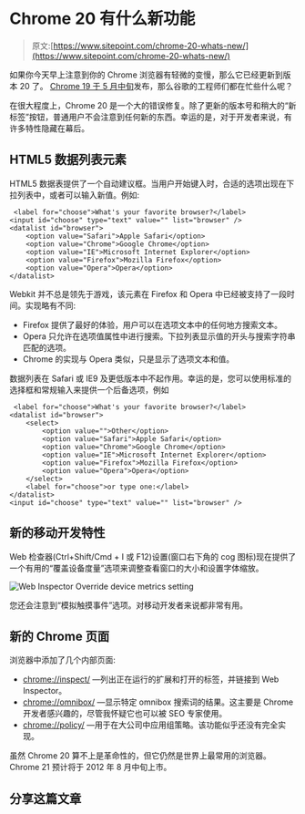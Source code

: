 # Chrome 20 有什么新功能

> 原文:[https://www.sitepoint.com/chrome-20-whats-new/](https://www.sitepoint.com/chrome-20-whats-new/)

如果你今天早上注意到你的 Chrome 浏览器有轻微的变慢，那么它已经更新到版本 20 了。 [Chrome 19 于 5 月中旬](https://www.sitepoint.com/chrome-19-whats-new/)发布，那么谷歌的工程师们都在忙些什么呢？

在很大程度上，Chrome 20 是一个大的错误修复。除了更新的版本号和稍大的“新标签”按钮，普通用户不会注意到任何新的东西。幸运的是，对于开发者来说，有许多特性隐藏在幕后。

## HTML5 数据列表元素

HTML5 数据表提供了一个自动建议框。当用户开始键入时，合适的选项出现在下拉列表中，或者可以输入新值。例如:

```
 <label for="choose">What's your favorite browser?</label>
<input id="choose" type="text" value="" list="browser" />
<datalist id="browser">
	<option value="Safari">Apple Safari</option>
	<option value="Chrome">Google Chrome</option>
	<option value="IE">Microsoft Internet Explorer</option>
	<option value="Firefox">Mozilla Firefox</option>
	<option value="Opera">Opera</option>
</datalist> 
```

Webkit 并不总是领先于游戏，该元素在 Firefox 和 Opera 中已经被支持了一段时间。实现略有不同:

*   Firefox 提供了最好的体验，用户可以在选项文本中的任何地方搜索文本。
*   Opera 只允许在选项值属性中进行搜索。下拉列表显示值的开头与搜索字符串匹配的选项。
*   Chrome 的实现与 Opera 类似，只是显示了选项文本和值。

数据列表在 Safari 或 IE9 及更低版本中不起作用。幸运的是，您可以使用标准的选择框和常规输入来提供一个后备选项，例如

```
 <label for="choose">What's your favorite browser?</label>
<datalist id="browser">
	<select>
		<option value="">Other</option>
		<option value="Safari">Apple Safari</option>
		<option value="Chrome">Google Chrome</option>
		<option value="IE">Microsoft Internet Explorer</option>
		<option value="Firefox">Mozilla Firefox</option>
		<option value="Opera">Opera</option>
	</select>
	<label for="choose">or type one:</label>
</datalist>
<input id="choose" type="text" value="" list="browser" /> 
```

## 新的移动开发特性

Web 检查器(Ctrl+Shift/Cmd + I 或 F12)设置(窗口右下角的 cog 图标)现在提供了一个有用的“覆盖设备度量”选项来调整查看窗口的大小和设置字体缩放。

![Web Inspector Override device metrics setting](../Images/dfa17acf8513399cf821ebf38ce29efb.png)

您还会注意到“模拟触摸事件”选项。对移动开发者来说都非常有用。

## 新的 Chrome 页面

浏览器中添加了几个内部页面:

*   [chrome://inspect/](//inspect/) —列出正在运行的扩展和打开的标签，并链接到 Web Inspector。
*   [chrome://omnibox/](//omnibox/) —显示特定 omnibox 搜索词的结果。这主要是 Chrome 开发者感兴趣的，尽管我怀疑它也可以被 SEO 专家使用。
*   [chrome://policy/](//policy/) —用于在大公司中应用组策略。该功能似乎还没有完全实现。

虽然 Chrome 20 算不上是革命性的，但它仍然是世界上最常用的浏览器。Chrome 21 预计将于 2012 年 8 月中旬上市。

## 分享这篇文章